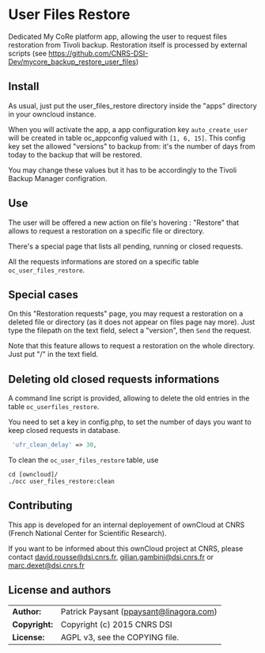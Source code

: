 # User Files Restore

Dedicated My CoRe platform app, allowing the user to request files restoration from Tivoli backup. Restoration itself is processed by external scripts (see https://github.com/CNRS-DSI-Dev/mycore_backup_restore_user_files) 

## Install

As usual, just put the user_files_restore directory inside the "apps" directory in your owncloud instance.

When you will activate the app, a app configuration key `auto_create_user` will be created in table oc_appconfig valued with `[1, 6, 15]`.
This config key set the allowed "versions" to backup from: it's the number of days from today to the backup that will be restored.

You may change these values but it has to be accordingly to the Tivoli Backup Manager configration.

## Use

The user will be offered a new action on file's hovering : "Restore" that allows to request a restoration on a specific file or directory.

There's a special page that lists all pending, running or closed requests.

All the requests informations are stored on a specific table `oc_user_files_restore`.

## Special cases

On this "Restoration requests" page, you may request a restoration on a deleted file or directory (as it does not appear on files page nay more). Just type the filepath on the text field, select a "version", then `Send` the request.

Note that this feature allows to request a restoration on the whole directory. Just put "/" in the text field.

## Deleting old closed requests informations

A command line script is provided, allowing to delete the old entries in the table `oc_userfiles_restore`.

You need to set a key in config.php, to set the number of days you want to keep closed requests in database.

```php
 'ufr_clean_delay' => 30,
```

To clean the `oc_user_files_restore` table, use

```shell
cd [owncloud]/
./occ user_files_restore:clean
```

## Contributing

This app is developed for an internal deployement of ownCloud at CNRS (French National Center for Scientific Research).

If you want to be informed about this ownCloud project at CNRS, please contact david.rousse@dsi.cnrs.fr, gilian.gambini@dsi.cnrs.fr or marc.dexet@dsi.cnrs.fr

## License and authors

|                      |                                          |
|:---------------------|:-----------------------------------------|
| **Author:**          | Patrick Paysant (<ppaysant@linagora.com>)
| **Copyright:**       | Copyright (c) 2015 CNRS DSI
| **License:**         | AGPL v3, see the COPYING file.
